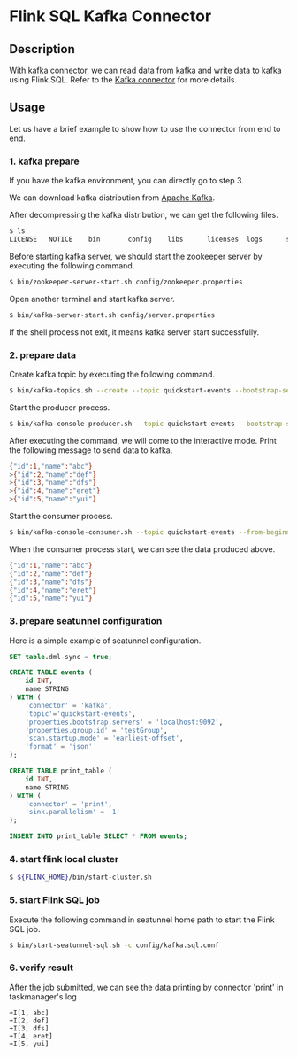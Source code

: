 # Flink SQL Kafka Connector

## Description

With kafka connector, we can read data from kafka and write data to kafka using Flink SQL. Refer to the [Kafka connector](https://nightlies.apache.org/flink/flink-docs-release-1.13/docs/connectors/table/kafka/) for more details.


## Usage
Let us have a brief example to show how to use the connector from end to end.

### 1. kafka prepare
If you have the kafka environment, you can directly go to step 3.

We can download kafka distribution from [Apache Kafka](https://kafka.apache.org/downloads.html).

After decompressing the kafka distribution, we can get the following files.
```bash
$ ls
LICENSE   NOTICE    bin       config    libs      licenses  logs      site-docs
```

Before starting kafka server, we should start the zookeeper server by executing the following command.
```bash
$ bin/zookeeper-server-start.sh config/zookeeper.properties
```

Open another terminal and start kafka server.
```bash
$ bin/kafka-server-start.sh config/server.properties
```

If the shell process not exit, it means kafka server start successfully.

### 2. prepare data
Create kafka topic by executing the following command.
```bash
$ bin/kafka-topics.sh --create --topic quickstart-events --bootstrap-server localhost:9092
```

Start the producer process.
```bash
$ bin/kafka-console-producer.sh --topic quickstart-events --bootstrap-server localhost:9092
```

After executing the command, we will come to the interactive mode. Print the following message to send data to kafka.
```bash
{"id":1,"name":"abc"}
>{"id":2,"name":"def"}
>{"id":3,"name":"dfs"}
>{"id":4,"name":"eret"}
>{"id":5,"name":"yui"}
```

Start the consumer process.
```bash
$ bin/kafka-console-consumer.sh --topic quickstart-events --from-beginning --bootstrap-server localhost:9092
```

When the consumer process start, we can see the data produced above.
```bash
{"id":1,"name":"abc"}
{"id":2,"name":"def"}
{"id":3,"name":"dfs"}
{"id":4,"name":"eret"}
{"id":5,"name":"yui"}
```

### 3. prepare seatunnel configuration
Here is a simple example of seatunnel configuration.
```sql
SET table.dml-sync = true;

CREATE TABLE events (
    id INT,
    name STRING
) WITH (
    'connector' = 'kafka',
    'topic'='quickstart-events',
    'properties.bootstrap.servers' = 'localhost:9092',
    'properties.group.id' = 'testGroup',
    'scan.startup.mode' = 'earliest-offset',
    'format' = 'json'
);

CREATE TABLE print_table (
    id INT,
    name STRING
) WITH (
    'connector' = 'print',
    'sink.parallelism' = '1'
);

INSERT INTO print_table SELECT * FROM events;
```

### 4. start flink local cluster
```bash
$ ${FLINK_HOME}/bin/start-cluster.sh
```

### 5. start Flink SQL job
Execute the following command in seatunnel home path to start the Flink SQL job.
```bash
$ bin/start-seatunnel-sql.sh -c config/kafka.sql.conf
```

### 6. verify result
After the job submitted, we can see the data printing by connector 'print' in taskmanager's log .
```text
+I[1, abc]
+I[2, def]
+I[3, dfs]
+I[4, eret]
+I[5, yui]
```
